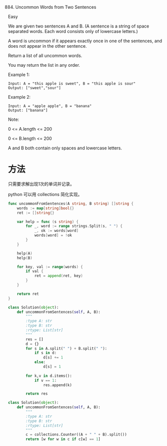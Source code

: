 884. Uncommon Words from Two Sentences

Easy

We are given two sentences A and B.  (A sentence is a string of space separated words.  Each word consists only of lowercase letters.)

A word is uncommon if it appears exactly once in one of the sentences, and does not appear in the other sentence.

Return a list of all uncommon words. 

You may return the list in any order.

 

Example 1:

```
Input: A = "this apple is sweet", B = "this apple is sour"
Output: ["sweet","sour"]
```

Example 2:

```
Input: A = "apple apple", B = "banana"
Output: ["banana"]
```
 

Note:

0 <= A.length <= 200

0 <= B.length <= 200

A and B both contain only spaces and lowercase letters.

# 方法
只需要求解出现1次的单词并记录。

python 可以用 collections 简化实现。

```go
func uncommonFromSentences(A string, B string) []string {
    words := map[string]bool{}
	ret := []string{}

	var help = func (s string) {
		for _, word := range strings.Split(s, " ") {
			_, ok := words[word]
			words[word] = !ok
		}
	}

	help(A)
	help(B)

	for key, val := range(words) {
		if val {
			ret = append(ret, key)
		}
	}

	return ret
}

```

```python
class Solution(object):
    def uncommonFromSentences(self, A, B):
        """
        :type A: str
        :type B: str
        :rtype: List[str]
        """
        res = []
        d = {}
        for s in A.split(" ") + B.split(" "):
            if s in d:
                d[s] += 1
            else:
                d[s] = 1
        
        for k,v in d.items():
            if v == 1:
                res.append(k)

        return res
```



```python
class Solution(object):
    def uncommonFromSentences(self, A, B):
        """
        :type A: str
        :type B: str
        :rtype: List[str]
        """
        c = collections.Counter((A + " " + B).split())
        return [w for w in c if c[w] == 1]
```